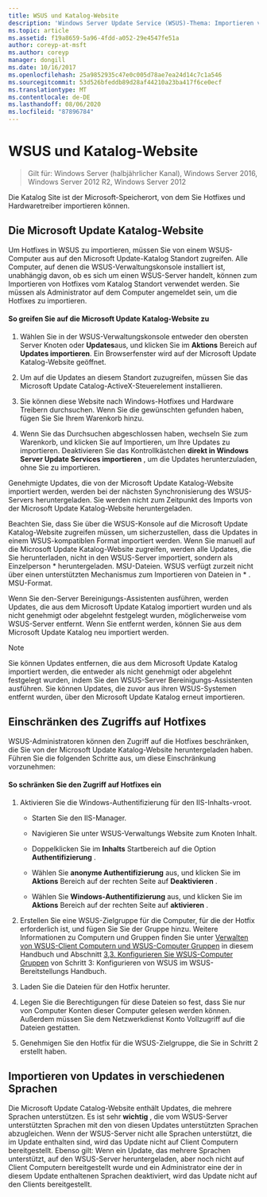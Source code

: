 ```yaml
---
title: WSUS und Katalog-Website
description: 'Windows Server Update Service (WSUS)-Thema: Importieren von Hotfixes in WSUS durch Zugriff auf die Microsoft Update-Katalog Website'
ms.topic: article
ms.assetid: f19a8659-5a96-4fdd-a052-29e4547fe51a
author: coreyp-at-msft
ms.author: coreyp
manager: dongill
ms.date: 10/16/2017
ms.openlocfilehash: 25a9852935c47e0c005d78ae7ea24d14c7c1a546
ms.sourcegitcommit: 53d526bfeddb89d28af44210a23ba417f6ce0ecf
ms.translationtype: MT
ms.contentlocale: de-DE
ms.lasthandoff: 08/06/2020
ms.locfileid: "87896784"
---
```

# <a name="wsus-and-the-catalog-site"></a>WSUS und Katalog-Website

>Gilt für: Windows Server (halbjährlicher Kanal), Windows Server 2016, Windows Server 2012 R2, Windows Server 2012

Die Katalog Site ist der Microsoft-Speicherort, von dem Sie Hotfixes und Hardwaretreiber importieren können.

## <a name="the-microsoft-update-catalog-site"></a>Die Microsoft Update Katalog-Website
Um Hotfixes in WSUS zu importieren, müssen Sie von einem WSUS-Computer aus auf den Microsoft Update-Katalog Standort zugreifen. Alle Computer, auf denen die WSUS-Verwaltungskonsole installiert ist, unabhängig davon, ob es sich um einen WSUS-Server handelt, können zum Importieren von Hotfixes vom Katalog Standort verwendet werden. Sie müssen als Administrator auf dem Computer angemeldet sein, um die Hotfixes zu importieren.

#### <a name="to-access-the-microsoft-update-catalog-site"></a>So greifen Sie auf die Microsoft Update Katalog-Website zu

1.  Wählen Sie in der WSUS-Verwaltungskonsole entweder den obersten Server Knoten oder **Updates**aus, und klicken Sie im **Aktions** Bereich auf **Updates importieren**. Ein Browserfenster wird auf der Microsoft Update Katalog-Website geöffnet.

2.  Um auf die Updates an diesem Standort zuzugreifen, müssen Sie das Microsoft Update Catalog-ActiveX-Steuerelement installieren.

3.  Sie können diese Website nach Windows-Hotfixes und Hardware Treibern durchsuchen. Wenn Sie die gewünschten gefunden haben, fügen Sie Sie Ihrem Warenkorb hinzu.

4.  Wenn Sie das Durchsuchen abgeschlossen haben, wechseln Sie zum Warenkorb, und klicken Sie auf Importieren, um Ihre Updates zu importieren. Deaktivieren Sie das Kontrollkästchen **direkt in Windows Server Update Services importieren** , um die Updates herunterzuladen, ohne Sie zu importieren.

Genehmigte Updates, die von der Microsoft Update Katalog-Website importiert werden, werden bei der nächsten Synchronisierung des WSUS-Servers heruntergeladen. Sie werden nicht zum Zeitpunkt des Imports von der Microsoft Update Katalog-Website heruntergeladen.

Beachten Sie, dass Sie über die WSUS-Konsole auf die Microsoft Update Katalog-Website zugreifen müssen, um sicherzustellen, dass die Updates in einem WSUS-kompatiblen Format importiert werden. Wenn Sie manuell auf die Microsoft Update Katalog-Website zugreifen, werden alle Updates, die Sie herunterladen, nicht in den WSUS-Server importiert, sondern als Einzelperson * heruntergeladen. MSU-Dateien. WSUS verfügt zurzeit nicht über einen unterstützten Mechanismus zum Importieren von Dateien in \* . MSU-Format.

Wenn Sie den-Server Bereinigungs-Assistenten ausführen, werden Updates, die aus dem Microsoft Update Katalog importiert wurden und als nicht genehmigt oder abgelehnt festgelegt wurden, möglicherweise vom WSUS-Server entfernt. Wenn Sie entfernt werden, können Sie aus dem Microsoft Update Katalog neu importiert werden.

> [!NOTE]
> Sie können Updates entfernen, die aus dem Microsoft Update Katalog importiert werden, die entweder als nicht genehmigt oder abgelehnt festgelegt wurden, indem Sie den WSUS-Server Bereinigungs-Assistenten ausführen. Sie können Updates, die zuvor aus ihren WSUS-Systemen entfernt wurden, über den Microsoft Update Katalog erneut importieren.

## <a name="restricting-access-to-hotfixes"></a>Einschränken des Zugriffs auf Hotfixes
WSUS-Administratoren können den Zugriff auf die Hotfixes beschränken, die Sie von der Microsoft Update Katalog-Website heruntergeladen haben. Führen Sie die folgenden Schritte aus, um diese Einschränkung vorzunehmen:

#### <a name="to-restrict-access-to-hotfixes"></a>So schränken Sie den Zugriff auf Hotfixes ein

1.  Aktivieren Sie die Windows-Authentifizierung für den IIS-Inhalts-vroot.

    -   Starten Sie den IIS-Manager.

    -   Navigieren Sie unter WSUS-Verwaltungs Website zum Knoten Inhalt.

    -   Doppelklicken Sie im **Inhalts** Startbereich auf die Option **Authentifizierung** .

    -   Wählen Sie **anonyme Authentifizierung** aus, und klicken Sie im **Aktions** Bereich auf der rechten Seite auf **Deaktivieren** .

    -   Wählen Sie **Windows-Authentifizierung** aus, und klicken Sie im **Aktions** Bereich auf der rechten Seite auf **aktivieren** .

2.  Erstellen Sie eine WSUS-Zielgruppe für die Computer, für die der Hotfix erforderlich ist, und fügen Sie Sie der Gruppe hinzu. Weitere Informationen zu Computern und Gruppen finden Sie unter [Verwalten von WSUS-Client Computern und WSUS-Computer Gruppen](managing-wsus-client-computers-and-wsus-computer-groups.md) in diesem Handbuch und Abschnitt [3,3. Konfigurieren Sie WSUS-Computer Gruppen](../deploy/2-configure-wsus.md#23-configure-wsus-computer-groups) von Schritt 3: Konfigurieren von WSUS im WSUS-Bereitstellungs Handbuch.

3.  Laden Sie die Dateien für den Hotfix herunter.

4.  Legen Sie die Berechtigungen für diese Dateien so fest, dass Sie nur von Computer Konten dieser Computer gelesen werden können. Außerdem müssen Sie dem Netzwerkdienst Konto Vollzugriff auf die Dateien gestatten.

5.  Genehmigen Sie den Hotfix für die WSUS-Zielgruppe, die Sie in Schritt 2 erstellt haben.

## <a name="importing-updates-in-different-languages"></a>Importieren von Updates in verschiedenen Sprachen
Die Microsoft Update Catalog-Website enthält Updates, die mehrere Sprachen unterstützen. Es ist sehr **wichtig** , die vom WSUS-Server unterstützten Sprachen mit den von diesen Updates unterstützten Sprachen abzugleichen. Wenn der WSUS-Server nicht alle Sprachen unterstützt, die im Update enthalten sind, wird das Update nicht auf Client Computern bereitgestellt. Ebenso gilt: Wenn ein Update, das mehrere Sprachen unterstützt, auf den WSUS-Server heruntergeladen, aber noch nicht auf Client Computern bereitgestellt wurde und ein Administrator eine der in diesem Update enthaltenen Sprachen deaktiviert, wird das Update nicht auf den Clients bereitgestellt.
